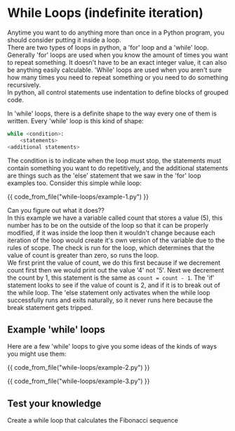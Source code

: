 # While Loops (indefinite iteration)


Anytime you want to do anything more than once in a Python program, you should consider putting it inside a loop.  
There are two types of loops in python, a 'for' loop and a 'while' loop. Generally 'for' loops are used when you know the amount of times you want to repeat something. It doesn't have to be an exact integer value, it can also be anything easily calculable. 'While' loops are used when you aren't sure how many times you need to repeat something or you need to do something recursively.    
In python, all control statements use indentation to define blocks of grouped code.   


In 'while' loops, there is a definite shape to the way every one of them is written. Every 'while' loop is this kind of shape:   
```python
while <condition>:
    <statements>
<additional statements>
```
The condition is to indicate when the loop must stop, the statements must contain something you want to do repetitively, and the additional statements are things such as the 'else' statement that we saw in the 'for' loop examples too. Consider this simple while loop:   

{{ code_from_file("while-loops/example-1.py") }}

Can you figure out what it does??     
In this example we have a variable called count that stores a value (5), this number has to be on the outside of the loop so that it can be properly modified, if it was inside the loop then it wouldn't change because each iteration of the loop would create it's own version of the variable due to the rules of scope. The check is run for the loop, which determines that the value of count is greater than zero, so runs the loop.   
We first print the value of count, we do this first because if we decrement count first then we would print out the value '4' not '5'. Next we decrement the count by 1, this statement is the same as `count = count - 1`. The 'if' statement looks to see if the value of count is 2, and if it is to break out of the while loop. The 'else statement only activates when the while loop successfully runs and exits naturally, so it never runs here because the break statement gets tripped.    

## Example 'while' loops
Here are a few 'while' loops to give you some ideas of the kinds of ways you might use them:   

{{ code_from_file("while-loops/example-2.py") }}

{{ code_from_file("while-loops/example-3.py") }}

## Test your knowledge
Create a while loop that calculates the Fibonacci sequence 
